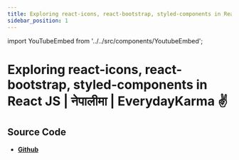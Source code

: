 ```yaml
---
title: Exploring react-icons, react-bootstrap, styled-components in React JS |  नेपालीमा | EverydayKarma ✌️
sidebar_position: 1
---
```


import YouTubeEmbed from '../../src/components/YoutubeEmbed';

# Exploring react-icons, react-bootstrap, styled-components in React JS |  नेपालीमा | EverydayKarma ✌️

<YouTubeEmbed videoId="OUKn7vEo3YA" />

## Source Code

- [**Github**](https://github.com/isarojdahal)